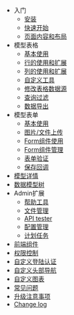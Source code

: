 
- 入门
  - [安装](/zh/installation.md)
  - [快速开始](/zh/quick-start.md)
  - [页面内容和布局](/zh/content-layout.md)
- 模型表格
  - [基本使用](/zh/model-grid.md)
  - [行的使用和扩展](/zh/model-grid-actions.md)
  - [列的使用和扩展](/zh/model-grid-column.md)
  - [自定义工具](/zh/model-grid-custom-tools.md)
  - [修改表格数据源](/zh/model-grid-data.md)
  - [查询过滤](/zh/model-grid-filters.md)
  - [数据导出](/zh/model-grid-export.md)
- 模型表单
  - [基本使用](/zh/model-form.md)
  - [图片/文件上传](/zh/model-form-upload.md)
  - [Form组件使用](/zh/model-form-fields.md)
  - [Form组件管理](/zh/model-form-field-management.md)
  - [表单验证](/zh/model-form-validation.md)
  - [保存回调](/zh/model-form-callback.md)
- [模型详情](/zh/model-show.md)
- [数据模型树](/zh/model-tree.md)
- Admin扩展
  - [帮助工具](/zh/extension-helpers.md)
  - [文件管理](/zh/extension-media-manager.md)
  - [API tester](/zh/extension-api-tester.md)
  - [配置管理](/zh/extension-config.md)
  - [计划任务](/zh/extension-scheduling.md)
- [前端组件](/zh/widgets.md)
- [权限控制](/zh/permission.md)
- [自定义登陆认证](/zh/custom-authentication.md)
- [自定义头部导航](/zh/custom-navbar.md)
- [自定义图表](/zh/custom-chart.md)
- [常见问题](/zh/qa.md)
- [升级注意事项](/zh/upgrade.md)
- [Change log](/zh/change-log.md)